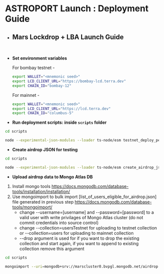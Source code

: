 # ASTROPORT Launch : Deployment Guide

- <h2> Mars Lockdrop + LBA Launch Guide </h2>
  <br>

- **Set environment variables**

  For bombay testnet -

  ```bash
  export WALLET="<mnemonic seed>"
  export LCD_CLIENT_URL="https://bombay-lcd.terra.dev"
  export CHAIN_ID="bombay-12"
  ```

  For mainnet -

  ```bash
  export WALLET="<mnemonic seed>"
  export LCD_CLIENT_URL="https://lcd.terra.dev"
  export CHAIN_ID="columbus-5"
  ```

- **Run deployment scripts: inside `scripts` folder**

```bash
cd scripts

node --experimental-json-modules --loader ts-node/esm testnet_deploy_periphery_contracts.ts
```

- **Create airdrop JSON for testing**

```bash
cd scripts

node --experimental-json-modules --loader ts-node/esm create_airdrop_json.ts
```

- **Upload airdrop data to Mongo Atlas DB**

1. Install mongo tools https://docs.mongodb.com/database-tools/installation/installation/
2. Use mongoimport to bulk import [list_of_users_eligible_for_airdrop.json] file generated in previous step https://docs.mongodb.com/database-tools/mongoimport/
    - change --username=[username] and --password=[password] to a valid user with write privilages of Mongo Atlas cluster (do not commit credentials into source control)
    - change --collection=usersTestnet for uploading to testnet collection or --collection=users for uploading to mainnet collection
    - --drop argument is used for if you want to drop the existing collection and start again, if you want to append to existing collection remove this argument

```bash
cd scripts

mongoimport --uri=mongodb+srv://marscluster0.bvpgl.mongodb.net/airdrop --collection=users --file=list_of_users_eligible_for_airdrop.json --numInsertionWorkers 4 --username=[username] --password=[password] --jsonArray --drop
```